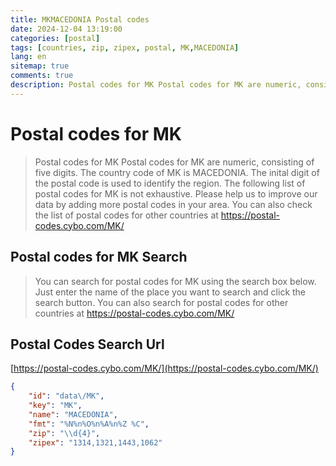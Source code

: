 ```yaml
---
title: MKMACEDONIA Postal codes 
date: 2024-12-04 13:19:00
categories: [postal]
tags: [countries, zip, zipex, postal, MK,MACEDONIA]
lang: en
sitemap: true
comments: true
description: Postal codes for MK Postal codes for MK are numeric, consisting of five digits. The country code of MK is MACEDONIA. The inital digit of the postal code is used to identify the region. The following list of postal codes for MK is not exhaustive. Please help us to improve our data by adding more postal codes in your area. You can also check the list of postal codes for other countries at https://postal-codes.cybo.com/MK/
---
```


# Postal codes for MK
> Postal codes for MK Postal codes for MK are numeric, consisting of five digits. The country code of MK is MACEDONIA. The inital digit of the postal code is used to identify the region. The following list of postal codes for MK is not exhaustive. Please help us to improve our data by adding more postal codes in your area. You can also check the list of postal codes for other countries at https://postal-codes.cybo.com/MK/

## Postal codes for MK Search 
> You can search for postal codes for MK using the search box below. Just enter the name of the place you want to search and click the search button. You can also search for postal codes for other countries at https://postal-codes.cybo.com/MK/

## Postal Codes Search Url

[https://postal-codes.cybo.com/MK/](https://postal-codes.cybo.com/MK/)
```json
{
    "id": "data\/MK",
    "key": "MK",
    "name": "MACEDONIA",
    "fmt": "%N%n%O%n%A%n%Z %C",
    "zip": "\\d{4}",
    "zipex": "1314,1321,1443,1062"
}
```
